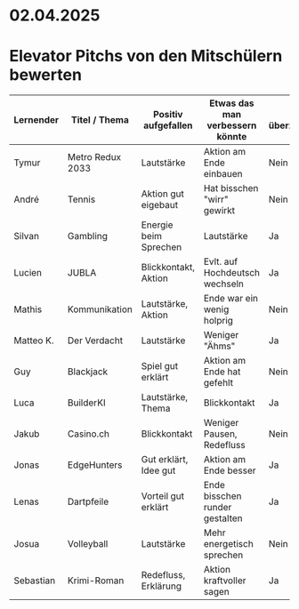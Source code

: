 # 02.04.2025

# Elevator Pitchs von den Mitschülern bewerten
| Lernender  | Titel / Thema    | Positiv aufgefallen   | Etwas das man verbessern könnte | Pitch überzeugend? |
| ---------  | ---------------- | --------------------- | ------------------------------- | ------------------ |
| Tymur      | Metro Redux 2033 | Lautstärke            | Aktion am Ende einbauen         | Nein               |
| André      | Tennis           | Aktion gut eigebaut   | Hat bisschen "wirr" gewirkt     | Nein               |
| Silvan     | Gambling         | Energie beim Sprechen | Lautstärke                      | Ja                 |
| Lucien     | JUBLA            | Blickkontakt, Aktion  | Evlt. auf Hochdeutsch wechseln  | Ja                 |
| Mathis     | Kommunikation    | Lautstärke, Aktion    | Ende war ein wenig holprig      | Nein               |
| Matteo K.  | Der Verdacht     | Lautstärke            | Weniger "Ähms"                  | Ja                 |
| Guy        | Blackjack        | Spiel gut erklärt     | Aktion am Ende hat gefehlt      | Nein               |
| Luca       | BuilderKI        | Lautstärke, Thema     | Blickkontakt                    | Ja                 |
| Jakub      | Casino.ch        | Blickkontakt          | Weniger Pausen, Redefluss       | Nein               |
| Jonas      | EdgeHunters      | Gut erklärt, Idee gut | Aktion am Ende besser           | Ja                 |
| Lenas      | Dartpfeile       | Vorteil gut erklärt   | Ende bisschen runder gestalten  | Ja                 |
| Josua      | Volleyball       | Lautstärke            | Mehr energetisch sprechen       | Nein               |
| Sebastian  | Krimi-Roman      | Redefluss, Erklärung  | Aktion kraftvoller sagen        | Ja                 |